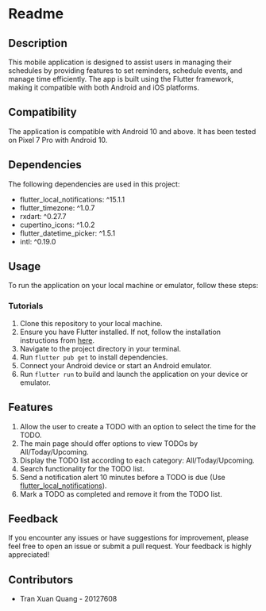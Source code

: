 # Readme

## Description
This mobile application is designed to assist users in managing their schedules by providing features to set reminders, schedule events, and manage time efficiently. The app is built using the Flutter framework, making it compatible with both Android and iOS platforms.

## Compatibility
The application is compatible with Android 10 and above. It has been tested on Pixel 7 Pro with Android 10.

## Dependencies
The following dependencies are used in this project:
- flutter_local_notifications: ^15.1.1
- flutter_timezone: ^1.0.7
- rxdart: ^0.27.7
- cupertino_icons: ^1.0.2
- flutter_datetime_picker: ^1.5.1
- intl: ^0.19.0

## Usage
To run the application on your local machine or emulator, follow these steps:

### Tutorials
1. Clone this repository to your local machine.
2. Ensure you have Flutter installed. If not, follow the installation instructions from [here](https://flutter.dev/docs/get-started/install).
3. Navigate to the project directory in your terminal.
4. Run `flutter pub get` to install dependencies.
5. Connect your Android device or start an Android emulator.
6. Run `flutter run` to build and launch the application on your device or emulator.

## Features
1. Allow the user to create a TODO with an option to select the time for the TODO.
2. The main page should offer options to view TODOs by All/Today/Upcoming.
3. Display the TODO list according to each category: All/Today/Upcoming.
4. Search functionality for the TODO list.
5. Send a notification alert 10 minutes before a TODO is due (Use [flutter_local_notifications](https://pub.dev/packages/flutter_local_notifications)).
6. Mark a TODO as completed and remove it from the TODO list.

## Feedback
If you encounter any issues or have suggestions for improvement, please feel free to open an issue or submit a pull request. Your feedback is highly appreciated!

## Contributors
- Tran Xuan Quang - 20127608
